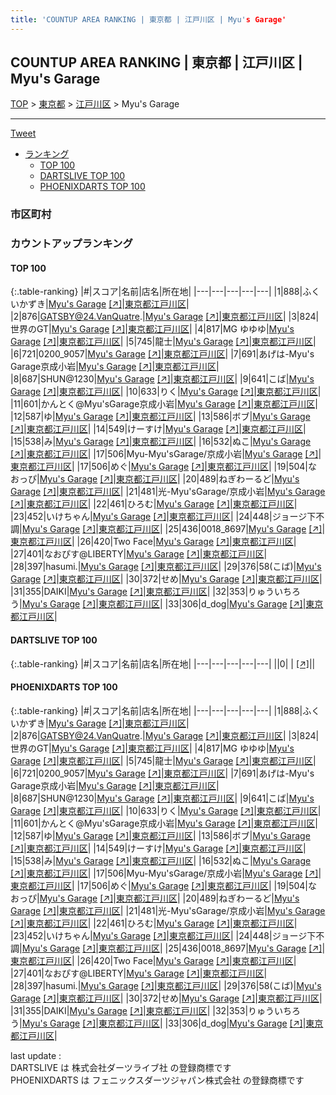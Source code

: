 ```yaml
---
title: 'COUNTUP AREA RANKING | 東京都 | 江戸川区 | Myu's Garage'
---
```

## COUNTUP AREA RANKING | 東京都 | 江戸川区 | Myu's Garage

[TOP](/darts/rank/) > [東京都](/darts/rank/東京都/) > [江戸川区](/darts/rank/東京都/江戸川区/) > Myu's Garage

___

<a href="https://twitter.com/share?ref_src=twsrc%5Etfw" data-text="COUNTUP AREA RANKING | 東京都江戸川区Myu's Garage" class="twitter-share-button" data-hashtags="DARTSLIVE,PHOENIXDARTS,darts,ダーツ" data-show-count="false">Tweet</a>

* [ランキング](#カウントアップランキング)
    * [TOP 100](#top-100)
    * [DARTSLIVE TOP 100](#dartslive-top-100)
    * [PHOENIXDARTS TOP 100](#phoenixdarts-top-100)

### 市区町村

<ul>

</ul>

### カウントアップランキング

#### TOP 100



{:.table-ranking}
|#|スコア|名前|店名|所在地|
|---|---|---|---|---|
|1|888|<span class="rank-name-pd">ふくいかずき</span>|<a href="/darts/rank/shops/95098.html">Myu's Garage</a> <a href="https://vs.phoenixdarts.com/jp/shop/shopDetailInfo/s_95098?s_seq=95098">[↗]</a>|<a href="/darts/rank/東京都/江戸川区">東京都江戸川区</a>|
|2|876|<span class="rank-name-pd">GATSBY@24.VanQuatre.</span>|<a href="/darts/rank/shops/95098.html">Myu's Garage</a> <a href="https://vs.phoenixdarts.com/jp/shop/shopDetailInfo/s_95098?s_seq=95098">[↗]</a>|<a href="/darts/rank/東京都/江戸川区">東京都江戸川区</a>|
|3|824|<span class="rank-name-pd">世界のGT</span>|<a href="/darts/rank/shops/95098.html">Myu's Garage</a> <a href="https://vs.phoenixdarts.com/jp/shop/shopDetailInfo/s_95098?s_seq=95098">[↗]</a>|<a href="/darts/rank/東京都/江戸川区">東京都江戸川区</a>|
|4|817|<span class="rank-name-pd">MG ゆゆゆ</span>|<a href="/darts/rank/shops/95098.html">Myu's Garage</a> <a href="https://vs.phoenixdarts.com/jp/shop/shopDetailInfo/s_95098?s_seq=95098">[↗]</a>|<a href="/darts/rank/東京都/江戸川区">東京都江戸川区</a>|
|5|745|<span class="rank-name-pd">龍士</span>|<a href="/darts/rank/shops/95098.html">Myu's Garage</a> <a href="https://vs.phoenixdarts.com/jp/shop/shopDetailInfo/s_95098?s_seq=95098">[↗]</a>|<a href="/darts/rank/東京都/江戸川区">東京都江戸川区</a>|
|6|721|<span class="rank-name-pd">0200_9057</span>|<a href="/darts/rank/shops/95098.html">Myu's Garage</a> <a href="https://vs.phoenixdarts.com/jp/shop/shopDetailInfo/s_95098?s_seq=95098">[↗]</a>|<a href="/darts/rank/東京都/江戸川区">東京都江戸川区</a>|
|7|691|<span class="rank-name-pd">あげは-Myu&#x27;s Garage京成小岩</span>|<a href="/darts/rank/shops/95098.html">Myu's Garage</a> <a href="https://vs.phoenixdarts.com/jp/shop/shopDetailInfo/s_95098?s_seq=95098">[↗]</a>|<a href="/darts/rank/東京都/江戸川区">東京都江戸川区</a>|
|8|687|<span class="rank-name-pd">SHUN@1230</span>|<a href="/darts/rank/shops/95098.html">Myu's Garage</a> <a href="https://vs.phoenixdarts.com/jp/shop/shopDetailInfo/s_95098?s_seq=95098">[↗]</a>|<a href="/darts/rank/東京都/江戸川区">東京都江戸川区</a>|
|9|641|<span class="rank-name-pd">こば</span>|<a href="/darts/rank/shops/95098.html">Myu's Garage</a> <a href="https://vs.phoenixdarts.com/jp/shop/shopDetailInfo/s_95098?s_seq=95098">[↗]</a>|<a href="/darts/rank/東京都/江戸川区">東京都江戸川区</a>|
|10|633|<span class="rank-name-pd">りく</span>|<a href="/darts/rank/shops/95098.html">Myu's Garage</a> <a href="https://vs.phoenixdarts.com/jp/shop/shopDetailInfo/s_95098?s_seq=95098">[↗]</a>|<a href="/darts/rank/東京都/江戸川区">東京都江戸川区</a>|
|11|601|<span class="rank-name-pd">かんとく@Myu&#x27;sGarage京成小岩</span>|<a href="/darts/rank/shops/95098.html">Myu's Garage</a> <a href="https://vs.phoenixdarts.com/jp/shop/shopDetailInfo/s_95098?s_seq=95098">[↗]</a>|<a href="/darts/rank/東京都/江戸川区">東京都江戸川区</a>|
|12|587|<span class="rank-name-pd">ゆ</span>|<a href="/darts/rank/shops/95098.html">Myu's Garage</a> <a href="https://vs.phoenixdarts.com/jp/shop/shopDetailInfo/s_95098?s_seq=95098">[↗]</a>|<a href="/darts/rank/東京都/江戸川区">東京都江戸川区</a>|
|13|586|<span class="rank-name-pd">ボブ</span>|<a href="/darts/rank/shops/95098.html">Myu's Garage</a> <a href="https://vs.phoenixdarts.com/jp/shop/shopDetailInfo/s_95098?s_seq=95098">[↗]</a>|<a href="/darts/rank/東京都/江戸川区">東京都江戸川区</a>|
|14|549|<span class="rank-name-pd">けーすけ</span>|<a href="/darts/rank/shops/95098.html">Myu's Garage</a> <a href="https://vs.phoenixdarts.com/jp/shop/shopDetailInfo/s_95098?s_seq=95098">[↗]</a>|<a href="/darts/rank/東京都/江戸川区">東京都江戸川区</a>|
|15|538|<span class="rank-name-pd">み</span>|<a href="/darts/rank/shops/95098.html">Myu's Garage</a> <a href="https://vs.phoenixdarts.com/jp/shop/shopDetailInfo/s_95098?s_seq=95098">[↗]</a>|<a href="/darts/rank/東京都/江戸川区">東京都江戸川区</a>|
|16|532|<span class="rank-name-pd">ぬこ</span>|<a href="/darts/rank/shops/95098.html">Myu's Garage</a> <a href="https://vs.phoenixdarts.com/jp/shop/shopDetailInfo/s_95098?s_seq=95098">[↗]</a>|<a href="/darts/rank/東京都/江戸川区">東京都江戸川区</a>|
|17|506|<span class="rank-name-pd">Myu-Myu&#x27;sGarage/京成小岩</span>|<a href="/darts/rank/shops/95098.html">Myu's Garage</a> <a href="https://vs.phoenixdarts.com/jp/shop/shopDetailInfo/s_95098?s_seq=95098">[↗]</a>|<a href="/darts/rank/東京都/江戸川区">東京都江戸川区</a>|
|17|506|<span class="rank-name-pd">めぐ</span>|<a href="/darts/rank/shops/95098.html">Myu's Garage</a> <a href="https://vs.phoenixdarts.com/jp/shop/shopDetailInfo/s_95098?s_seq=95098">[↗]</a>|<a href="/darts/rank/東京都/江戸川区">東京都江戸川区</a>|
|19|504|<span class="rank-name-pd">なおっぴ</span>|<a href="/darts/rank/shops/95098.html">Myu's Garage</a> <a href="https://vs.phoenixdarts.com/jp/shop/shopDetailInfo/s_95098?s_seq=95098">[↗]</a>|<a href="/darts/rank/東京都/江戸川区">東京都江戸川区</a>|
|20|489|<span class="rank-name-pd">ねぎわーるど</span>|<a href="/darts/rank/shops/95098.html">Myu's Garage</a> <a href="https://vs.phoenixdarts.com/jp/shop/shopDetailInfo/s_95098?s_seq=95098">[↗]</a>|<a href="/darts/rank/東京都/江戸川区">東京都江戸川区</a>|
|21|481|<span class="rank-name-pd">光-Myu&#x27;sGarage/京成小岩</span>|<a href="/darts/rank/shops/95098.html">Myu's Garage</a> <a href="https://vs.phoenixdarts.com/jp/shop/shopDetailInfo/s_95098?s_seq=95098">[↗]</a>|<a href="/darts/rank/東京都/江戸川区">東京都江戸川区</a>|
|22|461|<span class="rank-name-pd">ひろむ</span>|<a href="/darts/rank/shops/95098.html">Myu's Garage</a> <a href="https://vs.phoenixdarts.com/jp/shop/shopDetailInfo/s_95098?s_seq=95098">[↗]</a>|<a href="/darts/rank/東京都/江戸川区">東京都江戸川区</a>|
|23|452|<span class="rank-name-pd">いけちゃん</span>|<a href="/darts/rank/shops/95098.html">Myu's Garage</a> <a href="https://vs.phoenixdarts.com/jp/shop/shopDetailInfo/s_95098?s_seq=95098">[↗]</a>|<a href="/darts/rank/東京都/江戸川区">東京都江戸川区</a>|
|24|448|<span class="rank-name-pd">ジョージ下不調</span>|<a href="/darts/rank/shops/95098.html">Myu's Garage</a> <a href="https://vs.phoenixdarts.com/jp/shop/shopDetailInfo/s_95098?s_seq=95098">[↗]</a>|<a href="/darts/rank/東京都/江戸川区">東京都江戸川区</a>|
|25|436|<span class="rank-name-pd">0018_8697</span>|<a href="/darts/rank/shops/95098.html">Myu's Garage</a> <a href="https://vs.phoenixdarts.com/jp/shop/shopDetailInfo/s_95098?s_seq=95098">[↗]</a>|<a href="/darts/rank/東京都/江戸川区">東京都江戸川区</a>|
|26|420|<span class="rank-name-pd">Two Face</span>|<a href="/darts/rank/shops/95098.html">Myu's Garage</a> <a href="https://vs.phoenixdarts.com/jp/shop/shopDetailInfo/s_95098?s_seq=95098">[↗]</a>|<a href="/darts/rank/東京都/江戸川区">東京都江戸川区</a>|
|27|401|<span class="rank-name-pd">なおぴす@LIBERTY</span>|<a href="/darts/rank/shops/95098.html">Myu's Garage</a> <a href="https://vs.phoenixdarts.com/jp/shop/shopDetailInfo/s_95098?s_seq=95098">[↗]</a>|<a href="/darts/rank/東京都/江戸川区">東京都江戸川区</a>|
|28|397|<span class="rank-name-pd">hasumi.</span>|<a href="/darts/rank/shops/95098.html">Myu's Garage</a> <a href="https://vs.phoenixdarts.com/jp/shop/shopDetailInfo/s_95098?s_seq=95098">[↗]</a>|<a href="/darts/rank/東京都/江戸川区">東京都江戸川区</a>|
|29|376|<span class="rank-name-pd">58(こば)</span>|<a href="/darts/rank/shops/95098.html">Myu's Garage</a> <a href="https://vs.phoenixdarts.com/jp/shop/shopDetailInfo/s_95098?s_seq=95098">[↗]</a>|<a href="/darts/rank/東京都/江戸川区">東京都江戸川区</a>|
|30|372|<span class="rank-name-pd">せめ</span>|<a href="/darts/rank/shops/95098.html">Myu's Garage</a> <a href="https://vs.phoenixdarts.com/jp/shop/shopDetailInfo/s_95098?s_seq=95098">[↗]</a>|<a href="/darts/rank/東京都/江戸川区">東京都江戸川区</a>|
|31|355|<span class="rank-name-pd">DAIKI</span>|<a href="/darts/rank/shops/95098.html">Myu's Garage</a> <a href="https://vs.phoenixdarts.com/jp/shop/shopDetailInfo/s_95098?s_seq=95098">[↗]</a>|<a href="/darts/rank/東京都/江戸川区">東京都江戸川区</a>|
|32|353|<span class="rank-name-pd">りゅういちろう</span>|<a href="/darts/rank/shops/95098.html">Myu's Garage</a> <a href="https://vs.phoenixdarts.com/jp/shop/shopDetailInfo/s_95098?s_seq=95098">[↗]</a>|<a href="/darts/rank/東京都/江戸川区">東京都江戸川区</a>|
|33|306|<span class="rank-name-pd">d_dog</span>|<a href="/darts/rank/shops/95098.html">Myu's Garage</a> <a href="https://vs.phoenixdarts.com/jp/shop/shopDetailInfo/s_95098?s_seq=95098">[↗]</a>|<a href="/darts/rank/東京都/江戸川区">東京都江戸川区</a>|


#### DARTSLIVE TOP 100



{:.table-ranking}
|#|スコア|名前|店名|所在地|
|---|---|---|---|---|
||0|<span class="rank-name-dl"> </span>|<a href="/darts/rank/shops/.html"></a> <a href="">[↗]</a>|<a href="/darts/rank//"></a>|


#### PHOENIXDARTS TOP 100



{:.table-ranking}
|#|スコア|名前|店名|所在地|
|---|---|---|---|---|
|1|888|<span class="rank-name-pd">ふくいかずき</span>|<a href="/darts/rank/shops/95098.html">Myu's Garage</a> <a href="https://vs.phoenixdarts.com/jp/shop/shopDetailInfo/s_95098?s_seq=95098">[↗]</a>|<a href="/darts/rank/東京都/江戸川区">東京都江戸川区</a>|
|2|876|<span class="rank-name-pd">GATSBY@24.VanQuatre.</span>|<a href="/darts/rank/shops/95098.html">Myu's Garage</a> <a href="https://vs.phoenixdarts.com/jp/shop/shopDetailInfo/s_95098?s_seq=95098">[↗]</a>|<a href="/darts/rank/東京都/江戸川区">東京都江戸川区</a>|
|3|824|<span class="rank-name-pd">世界のGT</span>|<a href="/darts/rank/shops/95098.html">Myu's Garage</a> <a href="https://vs.phoenixdarts.com/jp/shop/shopDetailInfo/s_95098?s_seq=95098">[↗]</a>|<a href="/darts/rank/東京都/江戸川区">東京都江戸川区</a>|
|4|817|<span class="rank-name-pd">MG ゆゆゆ</span>|<a href="/darts/rank/shops/95098.html">Myu's Garage</a> <a href="https://vs.phoenixdarts.com/jp/shop/shopDetailInfo/s_95098?s_seq=95098">[↗]</a>|<a href="/darts/rank/東京都/江戸川区">東京都江戸川区</a>|
|5|745|<span class="rank-name-pd">龍士</span>|<a href="/darts/rank/shops/95098.html">Myu's Garage</a> <a href="https://vs.phoenixdarts.com/jp/shop/shopDetailInfo/s_95098?s_seq=95098">[↗]</a>|<a href="/darts/rank/東京都/江戸川区">東京都江戸川区</a>|
|6|721|<span class="rank-name-pd">0200_9057</span>|<a href="/darts/rank/shops/95098.html">Myu's Garage</a> <a href="https://vs.phoenixdarts.com/jp/shop/shopDetailInfo/s_95098?s_seq=95098">[↗]</a>|<a href="/darts/rank/東京都/江戸川区">東京都江戸川区</a>|
|7|691|<span class="rank-name-pd">あげは-Myu&#x27;s Garage京成小岩</span>|<a href="/darts/rank/shops/95098.html">Myu's Garage</a> <a href="https://vs.phoenixdarts.com/jp/shop/shopDetailInfo/s_95098?s_seq=95098">[↗]</a>|<a href="/darts/rank/東京都/江戸川区">東京都江戸川区</a>|
|8|687|<span class="rank-name-pd">SHUN@1230</span>|<a href="/darts/rank/shops/95098.html">Myu's Garage</a> <a href="https://vs.phoenixdarts.com/jp/shop/shopDetailInfo/s_95098?s_seq=95098">[↗]</a>|<a href="/darts/rank/東京都/江戸川区">東京都江戸川区</a>|
|9|641|<span class="rank-name-pd">こば</span>|<a href="/darts/rank/shops/95098.html">Myu's Garage</a> <a href="https://vs.phoenixdarts.com/jp/shop/shopDetailInfo/s_95098?s_seq=95098">[↗]</a>|<a href="/darts/rank/東京都/江戸川区">東京都江戸川区</a>|
|10|633|<span class="rank-name-pd">りく</span>|<a href="/darts/rank/shops/95098.html">Myu's Garage</a> <a href="https://vs.phoenixdarts.com/jp/shop/shopDetailInfo/s_95098?s_seq=95098">[↗]</a>|<a href="/darts/rank/東京都/江戸川区">東京都江戸川区</a>|
|11|601|<span class="rank-name-pd">かんとく@Myu&#x27;sGarage京成小岩</span>|<a href="/darts/rank/shops/95098.html">Myu's Garage</a> <a href="https://vs.phoenixdarts.com/jp/shop/shopDetailInfo/s_95098?s_seq=95098">[↗]</a>|<a href="/darts/rank/東京都/江戸川区">東京都江戸川区</a>|
|12|587|<span class="rank-name-pd">ゆ</span>|<a href="/darts/rank/shops/95098.html">Myu's Garage</a> <a href="https://vs.phoenixdarts.com/jp/shop/shopDetailInfo/s_95098?s_seq=95098">[↗]</a>|<a href="/darts/rank/東京都/江戸川区">東京都江戸川区</a>|
|13|586|<span class="rank-name-pd">ボブ</span>|<a href="/darts/rank/shops/95098.html">Myu's Garage</a> <a href="https://vs.phoenixdarts.com/jp/shop/shopDetailInfo/s_95098?s_seq=95098">[↗]</a>|<a href="/darts/rank/東京都/江戸川区">東京都江戸川区</a>|
|14|549|<span class="rank-name-pd">けーすけ</span>|<a href="/darts/rank/shops/95098.html">Myu's Garage</a> <a href="https://vs.phoenixdarts.com/jp/shop/shopDetailInfo/s_95098?s_seq=95098">[↗]</a>|<a href="/darts/rank/東京都/江戸川区">東京都江戸川区</a>|
|15|538|<span class="rank-name-pd">み</span>|<a href="/darts/rank/shops/95098.html">Myu's Garage</a> <a href="https://vs.phoenixdarts.com/jp/shop/shopDetailInfo/s_95098?s_seq=95098">[↗]</a>|<a href="/darts/rank/東京都/江戸川区">東京都江戸川区</a>|
|16|532|<span class="rank-name-pd">ぬこ</span>|<a href="/darts/rank/shops/95098.html">Myu's Garage</a> <a href="https://vs.phoenixdarts.com/jp/shop/shopDetailInfo/s_95098?s_seq=95098">[↗]</a>|<a href="/darts/rank/東京都/江戸川区">東京都江戸川区</a>|
|17|506|<span class="rank-name-pd">Myu-Myu&#x27;sGarage/京成小岩</span>|<a href="/darts/rank/shops/95098.html">Myu's Garage</a> <a href="https://vs.phoenixdarts.com/jp/shop/shopDetailInfo/s_95098?s_seq=95098">[↗]</a>|<a href="/darts/rank/東京都/江戸川区">東京都江戸川区</a>|
|17|506|<span class="rank-name-pd">めぐ</span>|<a href="/darts/rank/shops/95098.html">Myu's Garage</a> <a href="https://vs.phoenixdarts.com/jp/shop/shopDetailInfo/s_95098?s_seq=95098">[↗]</a>|<a href="/darts/rank/東京都/江戸川区">東京都江戸川区</a>|
|19|504|<span class="rank-name-pd">なおっぴ</span>|<a href="/darts/rank/shops/95098.html">Myu's Garage</a> <a href="https://vs.phoenixdarts.com/jp/shop/shopDetailInfo/s_95098?s_seq=95098">[↗]</a>|<a href="/darts/rank/東京都/江戸川区">東京都江戸川区</a>|
|20|489|<span class="rank-name-pd">ねぎわーるど</span>|<a href="/darts/rank/shops/95098.html">Myu's Garage</a> <a href="https://vs.phoenixdarts.com/jp/shop/shopDetailInfo/s_95098?s_seq=95098">[↗]</a>|<a href="/darts/rank/東京都/江戸川区">東京都江戸川区</a>|
|21|481|<span class="rank-name-pd">光-Myu&#x27;sGarage/京成小岩</span>|<a href="/darts/rank/shops/95098.html">Myu's Garage</a> <a href="https://vs.phoenixdarts.com/jp/shop/shopDetailInfo/s_95098?s_seq=95098">[↗]</a>|<a href="/darts/rank/東京都/江戸川区">東京都江戸川区</a>|
|22|461|<span class="rank-name-pd">ひろむ</span>|<a href="/darts/rank/shops/95098.html">Myu's Garage</a> <a href="https://vs.phoenixdarts.com/jp/shop/shopDetailInfo/s_95098?s_seq=95098">[↗]</a>|<a href="/darts/rank/東京都/江戸川区">東京都江戸川区</a>|
|23|452|<span class="rank-name-pd">いけちゃん</span>|<a href="/darts/rank/shops/95098.html">Myu's Garage</a> <a href="https://vs.phoenixdarts.com/jp/shop/shopDetailInfo/s_95098?s_seq=95098">[↗]</a>|<a href="/darts/rank/東京都/江戸川区">東京都江戸川区</a>|
|24|448|<span class="rank-name-pd">ジョージ下不調</span>|<a href="/darts/rank/shops/95098.html">Myu's Garage</a> <a href="https://vs.phoenixdarts.com/jp/shop/shopDetailInfo/s_95098?s_seq=95098">[↗]</a>|<a href="/darts/rank/東京都/江戸川区">東京都江戸川区</a>|
|25|436|<span class="rank-name-pd">0018_8697</span>|<a href="/darts/rank/shops/95098.html">Myu's Garage</a> <a href="https://vs.phoenixdarts.com/jp/shop/shopDetailInfo/s_95098?s_seq=95098">[↗]</a>|<a href="/darts/rank/東京都/江戸川区">東京都江戸川区</a>|
|26|420|<span class="rank-name-pd">Two Face</span>|<a href="/darts/rank/shops/95098.html">Myu's Garage</a> <a href="https://vs.phoenixdarts.com/jp/shop/shopDetailInfo/s_95098?s_seq=95098">[↗]</a>|<a href="/darts/rank/東京都/江戸川区">東京都江戸川区</a>|
|27|401|<span class="rank-name-pd">なおぴす@LIBERTY</span>|<a href="/darts/rank/shops/95098.html">Myu's Garage</a> <a href="https://vs.phoenixdarts.com/jp/shop/shopDetailInfo/s_95098?s_seq=95098">[↗]</a>|<a href="/darts/rank/東京都/江戸川区">東京都江戸川区</a>|
|28|397|<span class="rank-name-pd">hasumi.</span>|<a href="/darts/rank/shops/95098.html">Myu's Garage</a> <a href="https://vs.phoenixdarts.com/jp/shop/shopDetailInfo/s_95098?s_seq=95098">[↗]</a>|<a href="/darts/rank/東京都/江戸川区">東京都江戸川区</a>|
|29|376|<span class="rank-name-pd">58(こば)</span>|<a href="/darts/rank/shops/95098.html">Myu's Garage</a> <a href="https://vs.phoenixdarts.com/jp/shop/shopDetailInfo/s_95098?s_seq=95098">[↗]</a>|<a href="/darts/rank/東京都/江戸川区">東京都江戸川区</a>|
|30|372|<span class="rank-name-pd">せめ</span>|<a href="/darts/rank/shops/95098.html">Myu's Garage</a> <a href="https://vs.phoenixdarts.com/jp/shop/shopDetailInfo/s_95098?s_seq=95098">[↗]</a>|<a href="/darts/rank/東京都/江戸川区">東京都江戸川区</a>|
|31|355|<span class="rank-name-pd">DAIKI</span>|<a href="/darts/rank/shops/95098.html">Myu's Garage</a> <a href="https://vs.phoenixdarts.com/jp/shop/shopDetailInfo/s_95098?s_seq=95098">[↗]</a>|<a href="/darts/rank/東京都/江戸川区">東京都江戸川区</a>|
|32|353|<span class="rank-name-pd">りゅういちろう</span>|<a href="/darts/rank/shops/95098.html">Myu's Garage</a> <a href="https://vs.phoenixdarts.com/jp/shop/shopDetailInfo/s_95098?s_seq=95098">[↗]</a>|<a href="/darts/rank/東京都/江戸川区">東京都江戸川区</a>|
|33|306|<span class="rank-name-pd">d_dog</span>|<a href="/darts/rank/shops/95098.html">Myu's Garage</a> <a href="https://vs.phoenixdarts.com/jp/shop/shopDetailInfo/s_95098?s_seq=95098">[↗]</a>|<a href="/darts/rank/東京都/江戸川区">東京都江戸川区</a>|


<div class="footer border-top border-gray-light mt-5 pt-3 text-right text-gray">
    last update : <span style="font-weight: italic" id="foot_last_modified"></span><br />
    DARTSLIVE は 株式会社ダーツライブ社 の登録商標です<br />
    PHOENIXDARTS は フェニックスダーツジャパン株式会社 の登録商標です<br />
</div>

<script src="https://cdnjs.cloudflare.com/ajax/libs/jquery.tablesorter/2.31.3/js/jquery.tablesorter.min.js" integrity="sha512-qzgd5cYSZcosqpzpn7zF2ZId8f/8CHmFKZ8j7mU4OUXTNRd5g+ZHBPsgKEwoqxCtdQvExE5LprwwPAgoicguNg==" crossorigin="anonymous" referrerpolicy="no-referrer"></script>
<link rel="stylesheet" href="https://cdnjs.cloudflare.com/ajax/libs/jquery.tablesorter/2.31.3/css/theme.default.min.css" integrity="sha512-wghhOJkjQX0Lh3NSWvNKeZ0ZpNn+SPVXX1Qyc9OCaogADktxrBiBdKGDoqVUOyhStvMBmJQ8ZdMHiR3wuEq8+w==" crossorigin="anonymous" referrerpolicy="no-referrer" />
<script>
$(function() {
    $(".table-ranking").tablesorter({sortList:[[0, 0]]});
    $("#foot_last_modified").text(formatDate(new Date(document.lastModified), 'yyyy-MM-dd HH:mm:ss'));
});
</script>

<script async src="https://platform.twitter.com/widgets.js" charset="utf-8"></script>